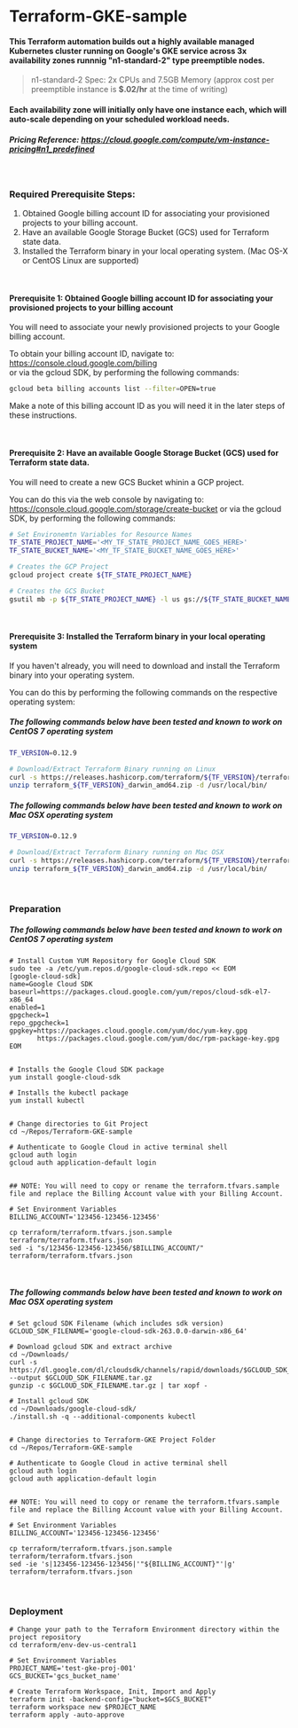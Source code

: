# Terraform-GKE-sample

#### This Terraform automation builds out a highly available managed Kubernetes cluster running on Google's GKE service across 3x availability zones runnnig "n1-standard-2" type preemptible nodes. <br> 

> n1-standard-2 Spec: 2x CPUs and 7.5GB Memory (approx cost per preemptible instance is **$.02/hr** at the time of writing)

#### Each availability zone will initially only have one instance each, which will auto-scale depending on your scheduled workload needs.


##### Pricing Reference: https://cloud.google.com/compute/vm-instance-pricing#n1_predefined

<br>

### Required Prerequisite Steps:

1. Obtained Google billing account ID for associating your provisioned projects to your billing account.
2. Have an available Google Storage Bucket (GCS) used for Terraform state data.
3. Installed the Terraform binary in your local operating system. (Mac OS-X or CentOS Linux are supported)

<br>

#### Prerequisite 1: Obtained Google billing account ID for associating your provisioned projects to your billing account

You will need to associate your newly provisioned projects to your Google billing account.

To obtain your billing account ID, navigate to: https://console.cloud.google.com/billing <br>
or via the gcloud SDK, by performing the following commands:
```bash
gcloud beta billing accounts list --filter=OPEN=true
```

Make a note of this billing account ID as you will need it in the later steps of these instructions.

<br>

#### Prerequisite 2: Have an available Google Storage Bucket (GCS) used for Terraform state data.

You will need to create a new GCS Bucket whinin a GCP project.

You can do this via the web console by navigating to: https://console.cloud.google.com/storage/create-bucket
or via the gcloud SDK, by performing the following commands:
```bash
# Set Environemtn Variables for Resource Names
TF_STATE_PROJECT_NAME='<MY_TF_STATE_PROJECT_NAME_GOES_HERE>'
TF_STATE_BUCKET_NAME='<MY_TF_STATE_BUCKET_NAME_GOES_HERE>'

# Creates the GCP Project
gcloud project create ${TF_STATE_PROJECT_NAME}

# Creates the GCS Bucket
gsutil mb -p ${TF_STATE_PROJECT_NAME} -l us gs://${TF_STATE_BUCKET_NAME}
```

<br>

#### Prerequisite 3: Installed the Terraform binary in your local operating system

If you haven't already, you will need to download and install the Terraform binary into your operating system.

You can do this by performing the following commands on the respective operating system:

##### The following commands below have been tested and known to work on CentOS 7 operating system
```bash
TF_VERSION=0.12.9

# Download/Extract Terraform Binary running on Linux
curl -s https://releases.hashicorp.com/terraform/${TF_VERSION}/terraform_${TF_VERSION}_linux_amd64.zip --output terraform_${TF_VERSION}_linux_amd64.zip
unzip terraform_${TF_VERSION}_darwin_amd64.zip -d /usr/local/bin/
```

##### The following commands below have been tested and known to work on Mac OSX operating system
```bash
TF_VERSION=0.12.9

# Download/Extract Terraform Binary running on Mac OSX
curl -s https://releases.hashicorp.com/terraform/${TF_VERSION}/terraform_${TF_VERSION}_darwin_amd64.zip --output terraform_${TF_VERSION}_darwin_amd64.zip
unzip terraform_${TF_VERSION}_darwin_amd64.zip -d /usr/local/bin/
```

<br>

### Preparation

##### The following commands below have been tested and known to work on CentOS 7 operating system

```
# Install Custom YUM Repository for Google Cloud SDK
sudo tee -a /etc/yum.repos.d/google-cloud-sdk.repo << EOM
[google-cloud-sdk]
name=Google Cloud SDK
baseurl=https://packages.cloud.google.com/yum/repos/cloud-sdk-el7-x86_64
enabled=1
gpgcheck=1
repo_gpgcheck=1
gpgkey=https://packages.cloud.google.com/yum/doc/yum-key.gpg
       https://packages.cloud.google.com/yum/doc/rpm-package-key.gpg
EOM


# Installs the Google Cloud SDK package
yum install google-cloud-sdk

# Installs the kubectl package
yum install kubectl


# Change directories to Git Project
cd ~/Repos/Terraform-GKE-sample

# Authenticate to Google Cloud in active terminal shell
gcloud auth login
gcloud auth application-default login


## NOTE: You will need to copy or rename the terraform.tfvars.sample file and replace the Billing Account value with your Billing Account.

# Set Environment Variables
BILLING_ACCOUNT='123456-123456-123456'

cp terraform/terraform.tfvars.json.sample terraform/terraform.tfvars.json
sed -i "s/123456-123456-123456/$BILLING_ACCOUNT/" terraform/terraform.tfvars.json
```

<br>

##### The following commands below have been tested and known to work on Mac OSX operating system

```
# Set gcloud SDK Filename (which includes sdk version)
GCLOUD_SDK_FILENAME='google-cloud-sdk-263.0.0-darwin-x86_64'

# Download gcloud SDK and extract archive
cd ~/Downloads/
curl -s https://dl.google.com/dl/cloudsdk/channels/rapid/downloads/$GCLOUD_SDK_FILENAME.tar.gz --output $GCLOUD_SDK_FILENAME.tar.gz
gunzip -c $GCLOUD_SDK_FILENAME.tar.gz | tar xopf -

# Install gcloud SDK
cd ~/Downloads/google-cloud-sdk/
./install.sh -q --additional-components kubectl


# Change directories to Terraform-GKE Project Folder
cd ~/Repos/Terraform-GKE-sample

# Authenticate to Google Cloud in active terminal shell
gcloud auth login
gcloud auth application-default login


## NOTE: You will need to copy or rename the terraform.tfvars.sample file and replace the Billing Account value with your Billing Account.

# Set Environment Variables
BILLING_ACCOUNT='123456-123456-123456'

cp terraform/terraform.tfvars.json.sample terraform/terraform.tfvars.json
sed -ie 's|123456-123456-123456|'"${BILLING_ACCOUNT}"'|g' terraform/terraform.tfvars.json
```

<br>

### Deployment

```
# Change your path to the Terraform Environment directory within the project repository
cd terraform/env-dev-us-central1

# Set Environment Variables
PROJECT_NAME='test-gke-proj-001'
GCS_BUCKET='gcs_bucket_name'

# Create Terraform Workspace, Init, Import and Apply
terraform init -backend-config="bucket=$GCS_BUCKET"
terraform workspace new $PROJECT_NAME
terraform apply -auto-approve
```

